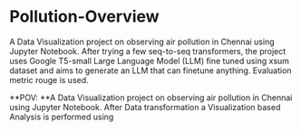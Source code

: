 # Pollution-Overview

A Data Visualization project on observing air pollution in Chennai using Jupyter Notebook. After trying a few seq-to-seq transformers, the project uses Google T5-small Large Language Model (LLM) fine tuned using xsum dataset and aims to generate an LLM that can finetune anything. Evaluation metric rouge is used.


**POV: **A Data Visualization project on observing air pollution in Chennai using Jupyter Notebook. After Data transformation a Visualization based Analysis is performed using 
